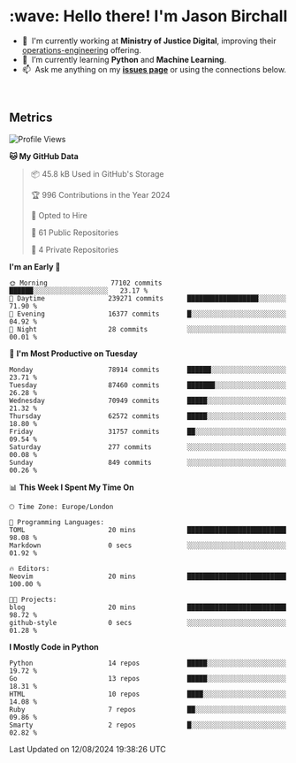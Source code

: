 <h1 align="left" id="jason-title">:wave: Hello there! I'm Jason Birchall</h1>

- :office: &nbsp;I'm currently working at **Ministry of Justice Digital**, improving their [operations-engineering](https://github.com/ministryofjustice/operations-engineering) offering.
- :seedling: &nbsp;I’m currently learning **Python** and **Machine Learning**.
- :mailbox: &nbsp;Ask me anything on my **[issues page]** or using the connections below.


<br>


<h2>Metrics</h2>

<!--START_SECTION:waka-->
![Profile Views](http://img.shields.io/badge/Profile%20Views-0-blue)

**🐱 My GitHub Data** 

> 📦 45.8 kB Used in GitHub's Storage 
 > 
> 🏆 996 Contributions in the Year 2024
 > 
> 💼 Opted to Hire
 > 
> 📜 61 Public Repositories 
 > 
> 🔑 4 Private Repositories 
 > 
**I'm an Early 🐤** 

```text
🌞 Morning                77102 commits       ██████░░░░░░░░░░░░░░░░░░░   23.17 % 
🌆 Daytime                239271 commits      ██████████████████░░░░░░░   71.90 % 
🌃 Evening                16377 commits       █░░░░░░░░░░░░░░░░░░░░░░░░   04.92 % 
🌙 Night                  28 commits          ░░░░░░░░░░░░░░░░░░░░░░░░░   00.01 % 
```
📅 **I'm Most Productive on Tuesday** 

```text
Monday                   78914 commits       ██████░░░░░░░░░░░░░░░░░░░   23.71 % 
Tuesday                  87460 commits       ███████░░░░░░░░░░░░░░░░░░   26.28 % 
Wednesday                70949 commits       █████░░░░░░░░░░░░░░░░░░░░   21.32 % 
Thursday                 62572 commits       █████░░░░░░░░░░░░░░░░░░░░   18.80 % 
Friday                   31757 commits       ██░░░░░░░░░░░░░░░░░░░░░░░   09.54 % 
Saturday                 277 commits         ░░░░░░░░░░░░░░░░░░░░░░░░░   00.08 % 
Sunday                   849 commits         ░░░░░░░░░░░░░░░░░░░░░░░░░   00.26 % 
```


📊 **This Week I Spent My Time On** 

```text
🕑︎ Time Zone: Europe/London

💬 Programming Languages: 
TOML                     20 mins             █████████████████████████   98.08 % 
Markdown                 0 secs              ░░░░░░░░░░░░░░░░░░░░░░░░░   01.92 % 

🔥 Editors: 
Neovim                   20 mins             █████████████████████████   100.00 % 

🐱‍💻 Projects: 
blog                     20 mins             █████████████████████████   98.72 % 
github-style             0 secs              ░░░░░░░░░░░░░░░░░░░░░░░░░   01.28 % 
```

**I Mostly Code in Python** 

```text
Python                   14 repos            █████░░░░░░░░░░░░░░░░░░░░   19.72 % 
Go                       13 repos            █████░░░░░░░░░░░░░░░░░░░░   18.31 % 
HTML                     10 repos            ████░░░░░░░░░░░░░░░░░░░░░   14.08 % 
Ruby                     7 repos             ██░░░░░░░░░░░░░░░░░░░░░░░   09.86 % 
Smarty                   2 repos             █░░░░░░░░░░░░░░░░░░░░░░░░   02.82 % 
```




 Last Updated on 12/08/2024 19:38:26 UTC
<!--END_SECTION:waka-->

<!-- links -->

[issues page]: https://github.com/jasonBirchall/jasonBirchall/issues "jasonBirchall/issues"
